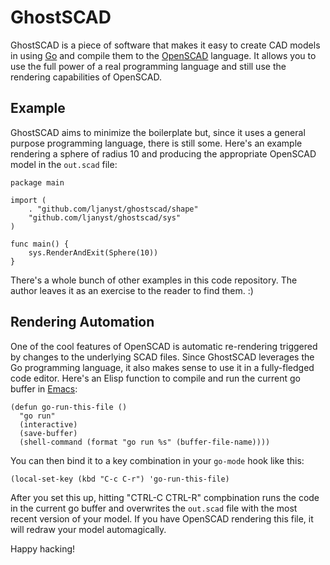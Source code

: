 
GhostSCAD
=========

GhostSCAD is a piece of software that makes it easy to create CAD models in
using [Go][golang] and compile them to the [OpenSCAD][openscad] language. It
allows you to use the full power of a real programming language and still use
the rendering capabilities of OpenSCAD.

Example
-------

GhostSCAD aims to minimize the boilerplate but, since it uses a general purpose
programming language, there is still some. Here's an example rendering a sphere
of radius 10 and producing the appropriate OpenSCAD model in the `out.scad`
file:

```golang
package main

import (
	. "github.com/ljanyst/ghostscad/shape"
	"github.com/ljanyst/ghostscad/sys"
)

func main() {
	sys.RenderAndExit(Sphere(10))
}
```

There's a whole bunch of other examples in this code repository. The author
leaves it as an exercise to the reader to find them. :)

Rendering Automation
--------------------

One of the cool features of OpenSCAD is automatic re-rendering triggered by
changes to the underlying SCAD files. Since GhostSCAD leverages the Go
programming language, it also makes sense to use it in a fully-fledged code
editor. Here's an Elisp function to compile and run the current go buffer in
[Emacs][emacs]:

```elisp
(defun go-run-this-file ()
  "go run"
  (interactive)
  (save-buffer)
  (shell-command (format "go run %s" (buffer-file-name))))
```

You can then bind it to a key combination in your `go-mode` hook like this:

```elisp
(local-set-key (kbd "C-c C-r") 'go-run-this-file)
```

After you set this up, hitting "CTRL-C CTRL-R" compbination runs the code in the
current go buffer and overwrites the `out.scad` file with the most recent
version of your model. If you have OpenSCAD rendering this file, it will redraw
your model automagically.

Happy hacking!

[golang]: https://golang.org/
[openscad]: https://openscad.org/
[emacs]: https://www.gnu.org/software/emacs/
